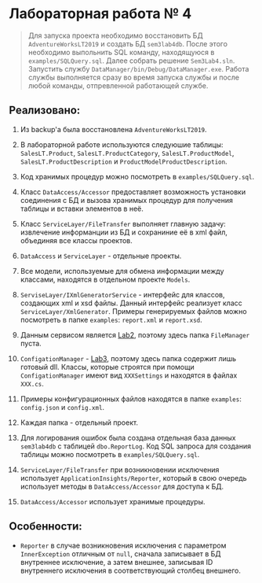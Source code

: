 Лабораторная работа № 4
=======================

> Для запуска проекта необходимо восстановить БД `AdventureWorksLT2019` и создать БД `sem3lab4db`. После этого необходимо выпольнить SQL команду, находящуюся в `examples/SQLQuery.sql`. Далее собрать решение `Sem3Lab4.sln`.
> Запустить службу `DataManager/bin/Debug/DataManager.exe`. Работа службы выполняется сразу во время запуска службы и после любой команды, отпревленной работающей службе.

Реализовано:
------------

1. Из backup'а была восстановлена `AdventureWorksLT2019`.

2. В лабораторной работе используются следуюшие таблицы: `SalesLT.Product`, `SalesLT.ProductCategory`, `SalesLT.ProductModel`, `SalesLT.ProductDescription` и `ProductModelProductDescription`.

3. Код хранимых процедур можно посмотреть в `examples/SQLQuery.sql`.

4. Класс `DataAccess/Accessor` предоставляет возможность установки соединения с БД и вызова хранимых процедур для получения таблицы и вставки элементов в неё.

5. Класс `ServiceLayer/FileTransfer` выполняет главную задачу: извлечение информанции из БД и сохраниние её в xml файл, объединяя все классы проектов.

6. `DataAccess` и `ServiceLayer` - отдельные проекты.

7. Все модели, используемые для обмена информации между классами, находятся в отдельном проекте `Models`.

8. `ServiseLayer/IXmlGeneratorService` - интерфейс для классов, создающих xml и xsd файлы. Данный интерфейс реализует класс `ServiceLayer/XmlGenerator`. Примеры генерируемых файлов можно посмотреть в папке `examples`: `report.xml` и `report.xsd`.

9. Данным сервисом является [Lab2](../Sem3Lab2), поэтому здесь папка `FileManager` пуста.

10. `ConfigationManager` - [Lab3](../Sem3Lab3), поэтому здесь папка содержит лишь готовый dll. Классы, которые строятся при помощи `ConfigationManager` имеют вид `XXXSettings` и находятся в файлах `XXX.cs`.

11. Примеры конфигурационных файлов находятся в папке `examples`: `config.json` и `config.xml`.

12. Каждая папка - отдельный проект.

13. Для логирования ошибок была создана отдельная база данных `sem3lab4db` с таблицей `dbo.ReportLog`. Код SQL запроса для создания таблицы можно посмотреть в `examples/SQLQuery.sql`.

14. `ServiceLayer/FileTransfer` при возникновении исключения использует `ApplicationInsights/Reporter`, который в свою очередь использует методы в `DataAccess/Accessor` для доступа к БД.

15. `DataAccess/Accessor` использует хранимые процедуры.

Особенности:
------------

* `Reporter` в случае возникновения исключения с параметром `InnerException` отличным от `null`, сначала записывает в БД внутреннее исключение, а затем внешнее, записывая ID внутреннего исключения в соответствующий столбец внешнего.
